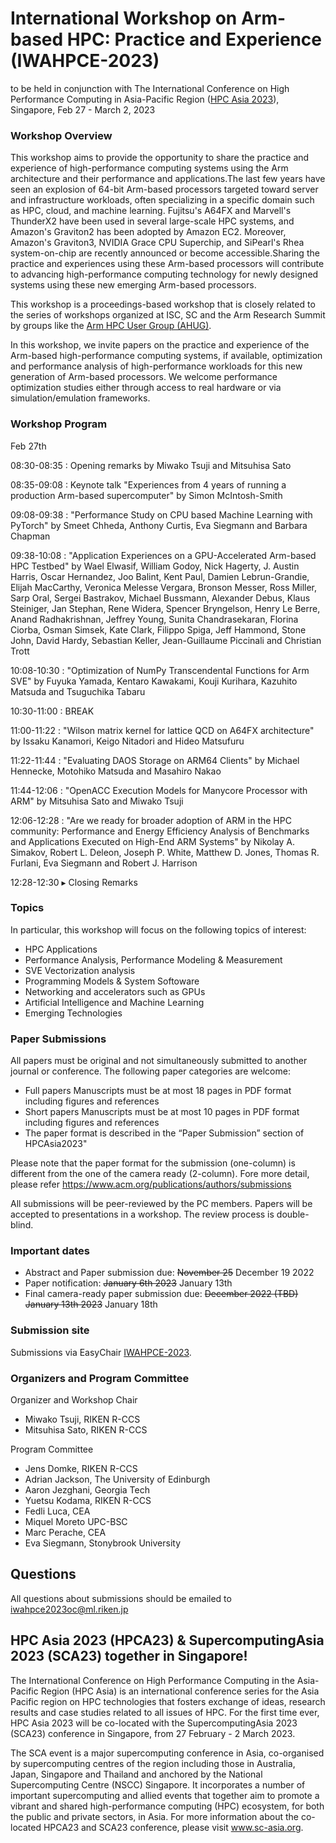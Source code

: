 #  International Workshop on Arm-based HPC: Practice and Experience (IWAHPCE-2023)

<!-- IWAHPCE-2022: https://arm-hpc-user-group.github.io/iwahpce-2022/ -->
to be held in conjunction with The International Conference on High Performance Computing in Asia-Pacific Region ([HPC Asia 2023](https://www.sc-asia.org/hpc-asia-2023/)), Singapore, Feb 27 - March 2, 2023 


### Workshop Overview
This workshop aims to provide the opportunity to share the practice and experience of high-performance computing systems using the Arm architecture and their performance and applications.The last few years have seen an explosion of 64-bit Arm-based processors targeted toward server and infrastructure workloads, often specializing in a specific domain such as HPC, cloud, and machine learning. Fujitsu's A64FX and Marvell's ThunderX2 have been used in several large-scale HPC systems, and Amazon's Graviton2 has been adopted by Amazon EC2. Moreover, Amazon's Graviton3, NVIDIA Grace CPU Superchip, and SiPearl's Rhea system-on-chip are recently announced or become accessible.Sharing the practice and experiences using these Arm-based processors will contribute to advancing high-performance computing technology for newly designed systems using these new emerging Arm-based processors.

This workshop is a proceedings-based workshop that is closely related to the series of workshops organized at ISC, SC and the Arm Research Summit by groups like the [Arm HPC User Group (AHUG)](https://a-hug.org/).

In this workshop, we invite papers on the practice and experience of the Arm-based high-performance computing systems, if available, optimization and performance analysis of high-performance workloads for this new generation of Arm-based processors. We welcome performance optimization studies either through access to real hardware or via simulation/emulation frameworks.


### Workshop Program

Feb 27th

08:30-08:35 : Opening remarks by Miwako Tsuji and Mitsuhisa Sato

08:35-09:08 : Keynote talk "Experiences from 4 years of running a production Arm-based supercomputer" by Simon McIntosh-Smith

09:08-09:38 : "Performance Study on CPU based Machine Learning with PyTorch" by Smeet Chheda, Anthony Curtis, Eva Siegmann and Barbara Chapman

09:38-10:08 : "Application Experiences on a GPU-Accelerated Arm-based HPC Testbed" by Wael Elwasif, William Godoy, Nick Hagerty, J. Austin Harris, Oscar Hernandez, Joo Balint, Kent Paul, Damien Lebrun-Grandie, Elijah MacCarthy, Veronica Melesse Vergara, Bronson Messer, Ross Miller, Sarp Oral, Sergei Bastrakov, Michael Bussmann, Alexander Debus, Klaus Steiniger, Jan Stephan, Rene Widera, Spencer Bryngelson, Henry Le Berre, Anand Radhakrishnan, Jeffrey Young, Sunita Chandrasekaran, Florina Ciorba, Osman Simsek, Kate Clark, Filippo Spiga, Jeff Hammond, Stone John, David Hardy, Sebastian Keller, Jean-Guillaume Piccinali and Christian Trott

10:08-10:30 : "Optimization of NumPy Transcendental Functions for Arm SVE" by Fuyuka Yamada, Kentaro Kawakami, Kouji Kurihara, Kazuhito Matsuda and Tsuguchika Tabaru

10:30-11:00 : BREAK

11:00-11:22 : "Wilson matrix kernel for lattice QCD on A64FX architecture" by Issaku Kanamori, Keigo Nitadori and Hideo Matsufuru

11:22-11:44 : "Evaluating DAOS Storage on ARM64 Clients" by Michael Hennecke, Motohiko Matsuda and Masahiro Nakao

11:44-12:06 : "OpenACC Execution Models for Manycore Processor with ARM" by Mitsuhisa Sato and Miwako Tsuji

12:06-12:28 : "Are we ready for broader adoption of ARM in the HPC community: Performance and Energy Efficiency Analysis of Benchmarks and Applications Executed on High-End ARM Systems" by Nikolay A. Simakov, Robert L. Deleon, Joseph P. White, Matthew D. Jones, Thomas R. Furlani, Eva Siegmann and Robert J. Harrison

12:28-12:30 ▸ Closing Remarks


### Topics
In particular, this workshop will focus on the following topics of interest:

- HPC Applications
- Performance Analysis, Performance Modeling & Measurement
- SVE Vectorization analysis
- Programming Models & System Softoware
- Networking and accelerators such as GPUs
- Artificial Intelligence and Machine Learning
- Emerging Technologies

### Paper Submissions

All papers must be original and not simultaneously submitted to another journal or conference. The following paper categories are welcome:

- Full papers Manuscripts must be at most 18 pages in PDF format including figures and references
- Short papers Manuscripts must be at most 10 pages in PDF format including figures and references
- The paper format is described in the “Paper Submission” section of HPCAsia2023"

Please note that the paper format for the submission (one-column) is different from the one of the camera ready (2-column). Fore more detail, please refer https://www.acm.org/publications/authors/submissions 

All submissions will be peer-reviewed by the PC members. Papers will be accepted to presentations in a workshop. The review process is double-blind. 

### Important dates
- Abstract and Paper submission due: ~~November 25~~ December 19 2022
- Paper notification:  ~~January 6th 2023~~ January 13th 
- Final camera-ready paper submission due: ~~December 2022 (TBD)~~ ~~January 13th 2023~~ January 18th

### Submission site
Submissions via EasyChair [IWAHPCE-2023](https://easychair.org/cfp/IWAHPCE2023).

### Organizers and Program Committee
Organizer and Workshop Chair
  - Miwako Tsuji, RIKEN R-CCS
  - Mitsuhisa Sato, RIKEN R-CCS

Program Committee
  - Jens Domke, RIKEN R-CCS
  - Adrian Jackson, The University of Edinburgh
  - Aaron Jezghani, Georgia Tech
  - Yuetsu Kodama, RIKEN R-CCS
  - Fedli Luca, CEA
  - Miquel Moreto UPC-BSC
  - Marc Perache, CEA
  - Eva Siegmann, Stonybrook University
  
## Questions
All questions about submissions should be emailed to iwahpce2023oc@ml.riken.jp

## HPC Asia 2023 (HPCA23) & SupercomputingAsia 2023 (SCA23) together in Singapore!
The International Conference on High Performance Computing in the Asia-Pacific Region (HPC Asia) is an international conference series for the Asia Pacific region on HPC technologies that fosters exchange of ideas, research results and case studies related to all issues of HPC. For the first time ever, HPC Asia 2023 will be co-located with the SupercomputingAsia 2023 (SCA23) conference in Singapore, from 27 February - 2 March 2023.

The SCA event is a major supercomputing conference in Asia, co-organised by supercomputing centres of the region including those in Australia, Japan, Singapore and Thailand and anchored by the National Supercomputing Centre (NSCC) Singapore. It incorporates a number of important supercomputing and allied events that together aim to promote a vibrant and shared high-performance computing (HPC) ecosystem, for both the public and private sectors, in Asia. For more information about the co-located HPCA23 and SCA23 conference, please visit www.sc-asia.org.
